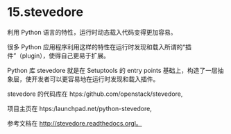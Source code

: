 # 15.stevedore

利用 Python 语言的特性，运行时动态载入代码变得更加容易。

很多 Python 应用程序利用这样的特性在运行时发现和载入所谓的“插件”（plugin），使得自己更易于扩展。

Python 库 stevedore 就是在 Setuptools 的 entry points 基础上，构造了一层抽象层，使开发者可以更容易地在运行时发现和载入插件。

stevedore 的代码库在 htps:/github.com/openstack/stevedore,

项目主页在 htps:/launchpad.net/python-stevedore,

参考文档在 http://stevedore.readthedocs.orgl。

